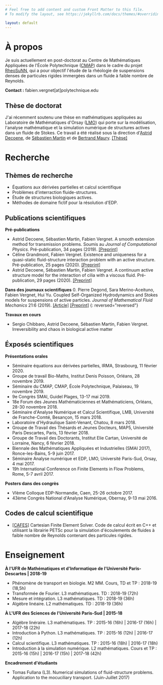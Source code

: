 ```yaml
---
# Feel free to add content and custom Front Matter to this file.
# To modify the layout, see https://jekyllrb.com/docs/themes/#overriding-theme-defaults

layout: default
---
```


# À propos

Je suis actuellement en post-doctorat au Centre de Mathématiques Appliquées de l'École Polytechnique ([CMAP](https://portail.polytechnique.edu/cmap/fr)) dans le cadre du projet [RheoSuNN](http://www.cmap.polytechnique.fr/~lefebvre/RheoSuNN/), qui a pour objectif l'étude de la rhéologie de suspensions denses de particules rigides immergées dans un fluide à faible nombre de Reynolds.

**Contact :**
fabien.vergnet[at]polytechnique.edu

## Thèse de doctorat
J'ai récemment soutenu une thèse en mathématiques appliquées au Laboratoire de Mathématiques d'Orsay ([LMO](https://www.math.u-psud.fr)) qui porte sur la modélisation, l'analyse mathématique et la simulation numérique de structures actives dans un fluide de Stokes. Ce travail a été réalisé sous la direction d'[Astrid Decoene](http://www.math.u-psud.fr/~decoene/), de [Sébastien Martin](http://w3.mi.parisdescartes.fr/~smarti02/) et de [Bertrand Maury](http://www.math.u-psud.fr/~maury/).
[[Thèse]](https://tel.archives-ouvertes.fr/tel-02194265v1)

# Recherche

## Thèmes de recherche

- Équations aux dérivées partielles et calcul scientifique
- Problèmes d'interraction fluide-structures.
- Étude de structures biologiques actives.
- Méthodes de domaine fictif pour la résolution d'EDP.

## Publications scientifiques

**Pré-publications**

- Astrid Decoene, Sébastien Martin, Fabien Vergnet. A smooth extension method for transmission problems. Soumis au *Journal of Computational Physics*. Pré-publication, 34 pages (2019). [[Preprint]](https://hal.archives-ouvertes.fr/hal-02146271v2)
- Céline Grandmont, Fabien Vergnet. Existence and uniqueness for a quasi-static fluid-structure interaction problem with an active structure. Pré-publication, 25 pages (2020). [[Preprint]](https://hal.archives-ouvertes.fr/hal-02493384v1)
- Astrid Decoene, Sébastien Martin, Fabien Vergnet. A continuum active structure model for the interaction of cilia with a viscous fluid. Pré-publication, 29 pages (2020). [[Preprint]](https://hal.archives-ouvertes.fr/hal-02493513v1)

**Dans des journaux scientifiques**
0. Pierre Degond, Sara Merino-Aceituno, Fabien Vergnet, Hui Yu. Coupled Self-Organized Hydrodynamics and Stokes models for suspensions of active particles. *Journal of Mathematical Fluid Mechanics* 21:6 (2019). [[Article]](https://rdcu.be/bjyha) [[Preprint]](https://arxiv.org/pdf/1706.05666.pdf)
{: reversed="reversed"}

**Travaux en cours**
- Sergio Chibbaro, Astrid Decoene, Sébastien Martin, Fabien Vergnet. Irreversibility and chaos in biological active matter

## Éxposés scientifiques

**Présentations orales**

- Séminaire équations aux dérivées partielles, IRMA, Strasbourg, 11 février 2020.
- Groupe de travail Bio-Maths, Institut Denis Poisson, Orléans, 28 novembre 2019.
- Séminaire du CMAP, CMAP, École Polytechnique, Palaiseau, 19 novembre 2019.
- 9e Congrès SMAI, Guidel Plages, 13-17 mai 2019.
- 18e Forum des Jeunes Mathématiciennes et Mathématiciens, Orléans, 28-30 novembre 2018.
- Séminaire d'Analyse Numérique et Calcul Scientifique, LMB, Université de Franche-Comté, Besançon, 15 mars 2018.
- Laboratoire d'Hydraulique Saint-Venant, Chatou, 8 mars 2018.
- Groupe de Travail des Thésards et Jeunes Docteurs, MAP5, Université Paris Descartes, Paris, 13 février 2018.
- Groupe de Travail des Doctorants, Institut Elie Cartan, Université de Lorraine, Nancy, 6 février 2018.
- Biennale des Mathématiques Appliquées et Industrielles (SMAI 2017), Ronce-les-Bains, 5-9 juin 2017.
- Séminaire Analyse numérique et EDP, LMO, Université Paris-Sud, Orsay, 4 mai 2017.
- 19h International Conference on Finite Elements in Flow Problems, Rome, 5-7 avril 2017.

**Posters dans des congrès**

- VIème Colloque EDP-Normandie, Caen, 25-26 octobre 2017.
- 43ème Congrès National d'Analyse Numérique, Obernay, 9-13 mai 2016.

## Codes de calcul scientifique

- [[CAFES]](https://github.com/gouarin/cafes) Cartesian Finite Element Solver. Code de calcul écrit en C++ et utilisant la librairie PETSc pour la simulation d'écoulements de fluides à faible nombre de Reynolds contenant des particules rigides.

# Enseignement

**À l'UFR de Mathématiques et d'Informatique de l'Université Paris-Descartes \| 2018-19**
- Phénomène de transport en biologie. M2 MM. Cours, TD et TP : 2018-19 (18,5h)
- Transformée de Fourier. L3 mathématiques. TD : 2018-19 (72h)
- Mesure et intégration. L3 mathématiques. TD : 2018-19 (36h)
- Algèbre linéaire. L2 mathématiques. TD : 2018-19 (36h)


**À L'UFR des Sciences de l'Université Paris-Sud | 2015-18**
- Algèbre linéraire. L3 mathématiques. TP : 2015-16 (16h) \| 2016-17 (16h) \| 2017-18 (22h)
- Introduction à Python. L3 mathématiques. TP : 2015-16 (12h) \| 2016-17 (12h)
- Calcul scientifique. L3 mathématiques. TP : 2015-16 (18h) \| 2016-17 (18h)
- Introduction à la simulation numérique. L2 mathématiques. Cours et TP : 2015-16 (15h) \| 2016-17 (15h) \| 2017-18 (42h)

**Encadrement d'étudiants**
- Tomas Fullana (L3). Numerical simulations of fluid-structure problems. Application to the mocuciliary transport. (Juin-Juillet 2017)
